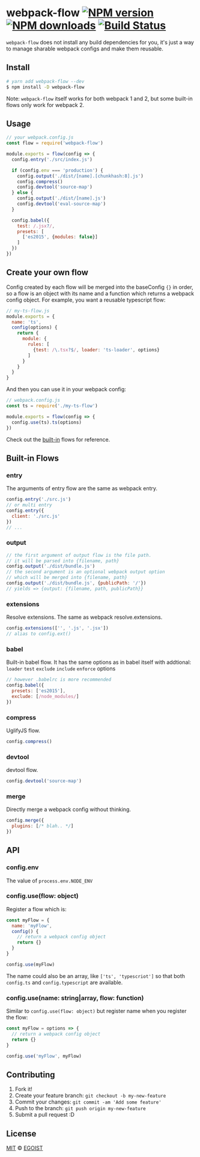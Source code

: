 # webpack-flow [![NPM version](https://img.shields.io/npm/v/webpack-flow.svg?style=flat-square)](https://npmjs.com/package/webpack-flow) [![NPM downloads](https://img.shields.io/npm/dm/webpack-flow.svg?style=flat-square)](https://npmjs.com/package/webpack-flow) [![Build Status](https://img.shields.io/circleci/project/egoist/webpack-flow/master.svg?style=flat-square)](https://circleci.com/gh/egoist/webpack-flow)

`webpack-flow` does not install any build dependencies for you, it's just a way to manage sharable webpack configs and make them reusable.

## Install

```bash
# yarn add webpack-flow --dev
$ npm install -D webpack-flow
```

Note: `webpack-flow` itself works for both webpack 1 and 2, but some built-in flows only work for webpack 2.

## Usage

```js
// your webpack.config.js
const flow = require('webpack-flow')

module.exports = flow(config => {
  config.entry('./src/index.js')

  if (config.env === 'production') {
    config.output('./dist/[name].[chunkhash:8].js')
    config.compress()
    config.devtool('source-map')
  } else {
    config.output('./dist/[name].js')
    config.devtool('eval-source-map')
  }

  config.babel({
    test: /.jsx?/,
    presets: [
      ['es2015', {modules: false}]
    ]
  })
})
```

## Create your own flow

Config created by each flow will be merged into the baseConfig `{}` in order, so a flow is an object with its name and a function which returns a webpack config object. For example, you want a reusable typescript flow:

```js
// my-ts-flow.js
module.exports = {
  name: 'ts',
  config(options) {
    return {
      module: {
        rules: [
          {test: /\.tsx?$/, loader: 'ts-loader', options}
        ]
      }
    }
  }
}
```

And then you can use it in your webpack config:

```js
// webpack.config.js
const ts = require('./my-ts-flow')

module.exports = flow(config => {
  config.use(ts).ts(options)
})
```

Check out the [built-in](https://github.com/webpack-flow/webpack-flow/tree/master/src/flows) flows for reference.

## Built-in Flows

### entry

The arguments of entry flow are the same as webpack entry.

```js
config.entry('./src.js')
// or multi entry
config.entry({
  client: './src.js'
})
// ...
```

### output

```js
// the first argument of output flow is the file path.
// it will be parsed into {filename, path}
config.output('./dist/bundle.js')
// the second argument is an optional webpack output option
// which will be merged into {filename, path}
config.output('./dist/bundle.js', {publicPath: '/'})
// yields => {output: {filename, path, publicPath}}
```

### extensions

Resolve extensions. The same as webpack resolve.extensions.

```js
config.extensions(['', '.js', '.jsx'])
// alias to config.ext()
```

### babel

Built-in babel flow. It has the same options as in babel itself with addtional: `loader` `test` `exclude` `include` `enforce` options

```js
// however .babelrc is more recommended
config.babel({
  presets: ['es2015'],
  exclude: [/node_modules/]
})
```

### compress

UglifyJS flow.

```js
config.compress()
```

### devtool

devtool flow.

```js
config.devtool('source-map')
```

### merge

Directly merge a webpack config without thinking.

```js
config.merge({
  plugins: [/* blah.. */]
})
```

## API

### config.env

The value of `process.env.NODE_ENV`

### config.use(flow: object)

Register a flow which is:

```js
const myFlow = {
  name: 'myFlow',
  config() {
    // return a webpack config object
    return {}
  }
}

config.use(myFlow)
```

The name could also be an array, like `['ts', 'typescriot']` so that both `config.ts` and `config.typescript` are available.

### config.use(name: string|array, flow: function)

Similar to `config.use(flow: object)` but register name when you register the flow:

```js
const myFlow = options => {
  // return a webpack config object
  return {}
}

config.use('myFlow', myFlow)
```

## Contributing

1. Fork it!
2. Create your feature branch: `git checkout -b my-new-feature`
3. Commit your changes: `git commit -am 'Add some feature'`
4. Push to the branch: `git push origin my-new-feature`
5. Submit a pull request :D

## License

[MIT](https://egoist.mit-license.org/) © [EGOIST](https://github.com/egoist)
